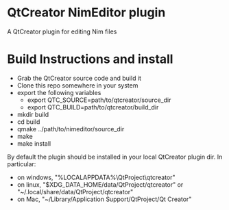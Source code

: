 # QtCreator NimEditor plugin
A QtCreator plugin for editing Nim files

# Build Instructions and install
* Grab the QtCreator source code and build it
* Clone this repo somewhere in your system
* export the following variables
    * export QTC_SOURCE=path/to/qtcreator/source_dir
    * export QTC_BUILD=path/to/qtcreator/build_dir
* mkdir build
* cd build
* qmake ../path/to/nimeditor/source_dir
* make
* make install

By default the plugin should be installed in your local QtCreator plugin dir.
In particular:
* on windows, "%LOCALAPPDATA%\QtProject\qtcreator"
* on linux, "$XDG_DATA_HOME/data/QtProject/qtcreator" or "~/.local/share/data/QtProject/qtcreator"
* on Mac, "~/Library/Application Support/QtProject/Qt Creator"

